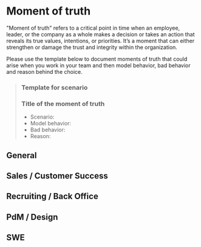 # Moment of truth
"Moment of truth" refers to a critical point in time when an employee, leader, or the company as a whole makes a decision or takes an action that reveals its true values, intentions, or priorities.
It’s a moment that can either strengthen or damage the trust and integrity within the organization.

Please use the template below to document moments of truth that could arise when you work in your team and then model behavior, bad behavior and reason behind the choice.

> ### **Template for scenario**
> ### Title of the moment of truth
> - Scenario:
> - Model behavior:
> - Bad behavior:
> - Reason:


## General


## Sales / Customer Success


## Recruiting / Back Office


## PdM / Design


## SWE


